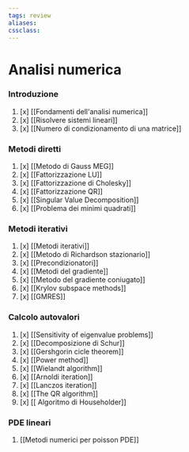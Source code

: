 ```yaml
---
tags: review
aliases:
cssclass:
---
```

 
# Analisi numerica

### Introduzione
1. [x] [[Fondamenti dell'analisi numerica]]
2. [x] [[Risolvere sistemi lineari]]
3. [x] [[Numero di condizionamento di una matrice]]
### Metodi diretti
1. [x] [[Metodo di Gauss MEG]]
2. [x] [[Fattorizzazione LU]]
3. [x] [[Fattorizzazione di Cholesky]]
4. [x] [[Fattorizzazione QR]]
5. [x] [[Singular Value Decomposition]]
6. [x] [[Problema dei minimi quadrati]]
### Metodi iterativi
1. [x] [[Metodi iterativi]]
2. [x] [[Metodo di Richardson stazionario]]
3. [x] [[Precondizionatori]]
4. [x] [[Metodi del gradiente]]
5. [x] [[Metodo del gradiente coniugato]]
6. [x] [[Krylov subspace methods]]
7. [x] [[GMRES]] 
### Calcolo autovalori
1. [x] [[Sensitivity of eigenvalue problems]]
2. [x] [[Decomposizione di Schur]]
3. [x] [[Gershgorin cicle theorem]]
4. [x] [[Power method]]
5. [x] [[Wielandt algorithm]]
6. [x] [[Arnoldi iteration]]
7. [x] [[Lanczos iteration]]
8. [x] [[The QR algorithm]]
9. [x] [[ Algoritmo di Householder]] 

### PDE lineari
1. [[Metodi numerici per poisson PDE]]
